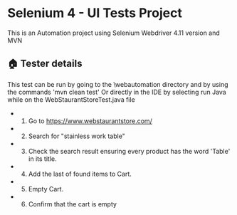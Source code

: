 
# Selenium 4 - UI Tests Project

This is an Automation project using Selenium Webdriver 4.11 version and MVN



## 🏠 Tester details
 This test can be run by going to the \webautomation directory and by using the commands 'mvn clean test'
 Or directly in the IDE by selecting run Java while on the WebStaurantStoreTest.java file

 - 1. Go to https://www.webstaurantstore.com/
 - 2. Search for "stainless work table"
 - 3. Check the search result ensuring every product has the word 'Table' in its title.
 - 4. Add the last of found items to Cart.
 - 5. Empty Cart.
 - 6. Confirm that the cart is empty

